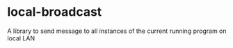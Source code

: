 # local-broadcast
A library to send message to all instances of the current running program on local LAN
